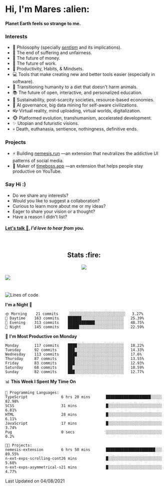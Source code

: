 <h1>Hi, I'm Mares :alien:</h1>

#### Planet Earth feels so strange to me.

### **Interests**

- 🌊 Philosophy (specially [_sentism_][sentismmedium] and its implications).
- 🎯 The end of suffering and unfairness.
- 💸 The future of money.
- 💼 The future of work.
- 🧠 Productivity, Habits, & Mindsets.
- 💻 Tools that make creating new and better tools easier (especially in software).
- 🥗 Transitioning humanity to a diet that doesn't harm animals.
- 📚 The future of open, interactive, and personalized education.
- 🌱 Sustainability, post-scarcity societies, resource-based economies.
- 🤖 AI governance, big data mining for self-aware civilizations.
- 👓 Virtual reality, mind uploading, virtual worlds, digitalization.
- 🐵 Platformed evolution, transhumanism, accelerated development.
- ✨ Utopian and futuristic visions.
- 💀 Death, euthanasia, sentience, nothingness, definitive ends.


### **Projects**

- ⚡ Building [nemesis.run](https://nemesis.run) —an extension that neutralizes the addictive UI patterns of social media.
- 💎 Maker of [timeboss.app](https://timeboss.app) —an extension that helps people stay productive on YouTube.


### **Say Hi :)**

- Do we share any interests?
- Would you like to suggest a collaboration?
- Curious to learn more about me or my ideas?
- Eager to share your vision or a thought?
- Have a reason I didn't list?

#### [Let's talk :wave:.](mailto:mareszhar@gmail.com) _I'd love to hear from you_.

[sentismmedium]: https://medium.com/@mareszhar/born-a-prisoner-a-reflection-about-life-its-struggles-and-a-plan-to-escape-d8566ce9b026

<br>

<h2 align="center">Stats :fire:</h2>

<div align="center">
  <img src="https://github-readme-streak-stats.herokuapp.com?user=mareszhar&theme=black-ice&hide_border=true&stroke=FFFFFF15&ring=DF8FFE&fire=DF8FFE&currStreakLabel=DF8FFE&background=1A232A&currStreakNum=86FFAB">
</div>

<!-- Add or remove this: &dates=B1AAB3FF at the end of the streak stats URL if they get bugged and aren't updating -->

<br>

<img src="https://activity-graph.herokuapp.com/graph?username=mareszhar&theme=nord&bg_color=00000000&color=979797&line=DF8FFE&point=00000000&area=true&hide_border=true">

<br>

<h1></h1>

<!--START_SECTION:waka-->
![Lines of code](https://img.shields.io/badge/From%20Hello%20World%20I%27ve%20Written-102792%20lines%20of%20code-blue)

**I'm a Night 🦉** 

```text
🌞 Morning    21 commits     ░░░░░░░░░░░░░░░░░░░░░░░░░   3.27% 
🌆 Daytime    163 commits    ██████░░░░░░░░░░░░░░░░░░░   25.39% 
🌃 Evening    313 commits    ████████████░░░░░░░░░░░░░   48.75% 
🌙 Night      145 commits    █████░░░░░░░░░░░░░░░░░░░░   22.59%

```
📅 **I'm Most Productive on Monday** 

```text
Monday       117 commits    ████░░░░░░░░░░░░░░░░░░░░░   18.22% 
Tuesday      92 commits     ███░░░░░░░░░░░░░░░░░░░░░░   14.33% 
Wednesday    113 commits    ████░░░░░░░░░░░░░░░░░░░░░   17.6% 
Thursday     87 commits     ███░░░░░░░░░░░░░░░░░░░░░░   13.55% 
Friday       83 commits     ███░░░░░░░░░░░░░░░░░░░░░░   12.93% 
Saturday     68 commits     ██░░░░░░░░░░░░░░░░░░░░░░░   10.59% 
Sunday       82 commits     ███░░░░░░░░░░░░░░░░░░░░░░   12.77%

```


📊 **This Week I Spent My Time On** 

```text
💬 Programming Languages: 
TypeScript               6 hrs 20 mins       ████████████████████░░░░░   82.98% 
SCSS                     31 mins             █░░░░░░░░░░░░░░░░░░░░░░░░   6.81% 
HTML                     28 mins             █░░░░░░░░░░░░░░░░░░░░░░░░   6.11% 
JavaScript               17 mins             █░░░░░░░░░░░░░░░░░░░░░░░░   3.74% 
Pug                      0 secs              ░░░░░░░░░░░░░░░░░░░░░░░░░   0.2%

🐱‍💻 Projects: 
nemesis-extension        6 hrs 50 mins       ██████████████████████░░░   89.55% 
n-ext-exps-scrolling-cont26 mins             █░░░░░░░░░░░░░░░░░░░░░░░░   5.68% 
n-ext-exps-asymmetrical-s21 mins             █░░░░░░░░░░░░░░░░░░░░░░░░   4.77%

```


 Last Updated on 04/08/2021
<!--END_SECTION:waka-->


